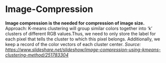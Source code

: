 # Image-Compression
<b>Image compression is the needed for compression of image size. </b>
Approach: K-means clustering will group similar colors together into ‘k’ clusters of different RGB values.Thus, we need to only store the label for each pixel that tells the cluster to which this pixel belongs. Additionally, we keep a record of the color vectors of each cluster center. 
<i>Source:<a> https://www.slideshare.net/slideshow/image-compression-using-kmeans-clustering-method/251783304 </a></i>
